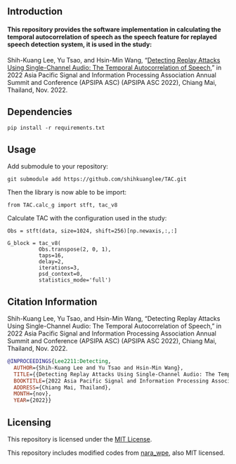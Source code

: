 ## Introduction

#### This repository provides the software implementation in calculating the temporal autocorrelation of speech as the speech feature for replayed speech detection system, it is used in the study:

Shih-Kuang Lee, Yu Tsao, and Hsin-Min Wang, “[Detecting Replay Attacks Using Single-Channel Audio: The Temporal Autocorrelation of Speech](https://homepage.iis.sinica.edu.tw/papers/whm/25385-F.pdf),” in 2022 Asia Pacific Signal and Information Processing Association Annual Summit and Conference (APSIPA ASC) (APSIPA ASC 2022), Chiang Mai, Thailand, Nov. 2022.

## Dependencies
```
pip install -r requirements.txt
```

## Usage

Add submodule to your repository:
```
git submodule add https://github.com/shihkuanglee/TAC.git
```

Then the library is now able to be import:
```
from TAC.calc_g import stft, tac_v8
```

Calculate TAC with the configuration used in the study:
```
Obs = stft(data, size=1024, shift=256)[np.newaxis,:,:]

G_block = tac_v8(
          Obs.transpose(2, 0, 1),
          taps=16,
          delay=2,
          iterations=3,
          psd_context=0,
          statistics_mode='full')
```

## Citation Information

Shih-Kuang Lee, Yu Tsao, and Hsin-Min Wang, “Detecting Replay Attacks Using Single-Channel Audio: The Temporal Autocorrelation of Speech,” in 2022 Asia Pacific Signal and Information Processing Association Annual Summit and Conference (APSIPA ASC) (APSIPA ASC 2022), Chiang Mai, Thailand, Nov. 2022.
```bibtex
@INPROCEEDINGS{Lee2211:Detecting,
  AUTHOR={Shih-Kuang Lee and Yu Tsao and Hsin-Min Wang},
  TITLE={{Detecting Replay Attacks Using Single-Channel Audio: The Temporal Autocorrelation of Speech}},
  BOOKTITLE={2022 Asia Pacific Signal and Information Processing Association Annual Summit and Conference (APSIPA ASC) (APSIPA ASC 2022)},
  ADDRESS={Chiang Mai, Thailand},
  MONTH={nov},
  YEAR={2022}}
```

## Licensing

This repository is licensed under the [MIT License](https://github.com/shihkuanglee/TAC/blob/main/LICENSE).

This repository includes modified codes from [nara_wpe](https://github.com/fgnt/nara_wpe), also MIT licensed.
